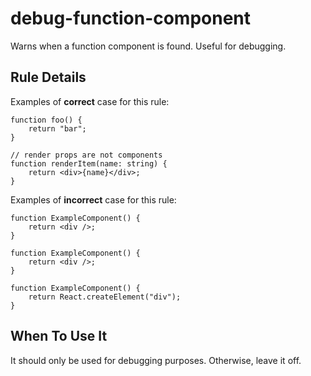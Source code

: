 # debug-function-component

Warns when a function component is found. Useful for debugging.

## Rule Details

Examples of **correct** case for this rule:

```tsx
function foo() {
    return "bar";
}
```

```tsx
// render props are not components
function renderItem(name: string) {
    return <div>{name}</div>;
}
```

Examples of **incorrect** case for this rule:

```tsx
function ExampleComponent() {
    return <div />;
}
```

```tsx
function ExampleComponent() {
    return <div />;
}
```

```tsx
function ExampleComponent() {
    return React.createElement("div");
}
```

## When To Use It

It should only be used for debugging purposes. Otherwise, leave it off.
